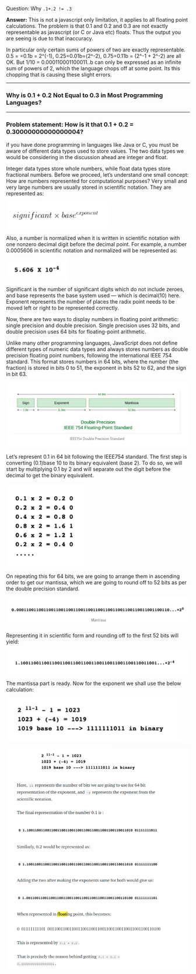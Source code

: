 Question: Why `.1+.2 != .3`

**Answer:** This is not a javascript only limitation, it applies to all floating point calculations. The problem is that 0.1 and 0.2 and 0.3 are not exactly representable as javascript (or C or Java etc) floats. Thus the output you are seeing is due to that inaccuracy.

In particular only certain sums of powers of two are exactly representable. 0.5 = =0.1b = 2^(-1), 0.25=0.01b=(2^-2), 0.75=0.11b = (2^-1 + 2^-2) are all OK. But 1/10 = 0.000110001100011..b can only be expressed as an infinite sum of powers of 2, which the language chops off at some point. Its this chopping that is causing these slight errors.

---

### Why is 0.1 + 0.2 Not Equal to 0.3 in Most Programming Languages?

---

### Problem statement: How is it that 0.1 + 0.2 = 0.30000000000000004?

if you have done programming in languages like Java or C, you must be aware of different data types used to store values. The two data types we would be considering in the discussion ahead are integer and float.

Integer data types store whole numbers, while float data types store fractional numbers.
Before we proceed, let’s understand one small concept: How are numbers represented for computational purposes? Very small and very large numbers are usually stored in scientific notation. They are represented as:

![](assets/2020-10-06-22-02-56.png)

Also, a number is normalized when it is written in scientific notation with one nonzero decimal digit before the decimal point. For example, a number 0.0005606 in scientific notation and normalized will be represented as:

![](assets/2020-10-06-22-03-37.png)

Significant is the number of significant digits which do not include zeroes, and base represents the base system used — which is decimal(10) here. Exponent represents the number of places the radix point needs to be moved left or right to be represented correctly.

Now, there are two ways to display numbers in floating point arithmetic: single precision and double precision. Single precision uses 32 bits, and double precision uses 64 bits for floating-point arithmetic.

Unlike many other programming languages, JavaScript does not define different types of numeric data types and always stores numbers as double precision floating point numbers, following the international IEEE 754 standard.
This format stores numbers in 64 bits, where the number (the fraction) is stored in bits 0 to 51, the exponent in bits 52 to 62, and the sign in bit 63.

![](assets/2020-10-06-22-04-14.png)

Let’s represent 0.1 in 64 bit following the IEEE754 standard.
The first step is converting (0.1)base 10 to its binary equivalent (base 2).
To do so, we will start by multiplying 0.1 by 2 and will separate out the digit before the decimal to get the binary equivalent.

![](assets/2020-10-06-22-04-39.png)

On repeating this for 64 bits, we are going to arrange them in ascending order to get our mantissa, which we are going to round off to 52 bits as per the double precision standard.

![](assets/2020-10-06-22-04-59.png)

Representing it in scientific form and rounding off to the first 52 bits will yield:

![](assets/2020-10-06-22-05-14.png)

The mantissa part is ready. Now for the exponent we shall use the below calculation:

![](assets/2020-10-06-22-05-43.png)

![](assets/2020-10-06-22-06-26.png)
